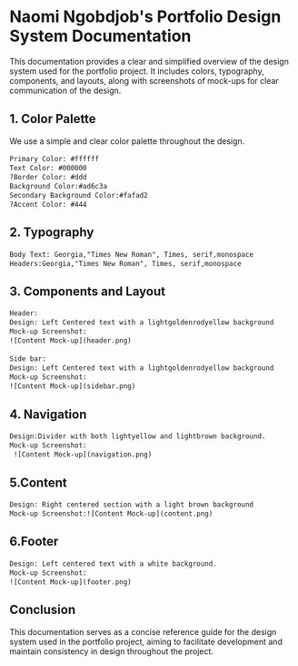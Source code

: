 # Naomi Ngobdjob's Portfolio Design System Documentation
This documentation provides a clear and simplified overview of the design system used for the portfolio project. It includes colors, typography, components, and layouts, along with screenshots of mock-ups for clear communication of the design.

## 1. Color Palette
We use a simple and clear color palette throughout the design.

    Primary Color: #ffffff 
    Text Color: #000000
    ?Border Color: #ddd
    Background Color:#ad6c3a
    Secondary Background Color:#fafad2
    ?Accent Color: #444
    
## 2. Typography
    Body Text: Georgia,"Times New Roman", Times, serif,monospace
    Headers:Georgia,"Times New Roman", Times, serif,monospace

## 3. Components and Layout
    Header:
    Design: Left Centered text with a lightgoldenrodyellow background
    Mock-up Screenshot:
    ![Content Mock-up](header.png)
    
    Side bar:
    Design: Left Centered text with a lightgoldenrodyellow background
    Mock-up Screenshot:
    ![Content Mock-up](sidebar.png)
    
    
    
## 4. Navigation
    Design:Divider with both lightyellow and lightbrown background.
    Mock-up Screenshot:
     ![Content Mock-up](navigation.png)
    
## 5.Content
    Design: Right centered section with a light brown background
    Mock-up Screenshot:![Content Mock-up](content.png)
    
## 6.Footer
    Design: Left centered text with a white background.
    Mock-up Screenshot:
    ![Content Mock-up](footer.png)
    
## Conclusion
This documentation serves as a concise reference guide for the design system used in the portfolio project, aiming to facilitate development and maintain consistency in design throughout the project.
